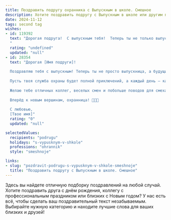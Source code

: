 ```yaml
---
title: Поздравить подругу охранника с Выпускным в школе. Смешное
description: Хотите поздравить подругу с Выпускным в школе или другим праздником? Наш ИИ создаст незабываемое поздравление, а вы обязательно выделитесь среди других.  
date: 2024-11-12
tags: second tag
wishes:
- id: 119392
  text: "Дорогая подруга!  С выпускным тебя!  Теперь ты не только выпускница, но и… охранник!  Представляю, как твои одноклассники будут бояться прогуливать уроки в твоем университете!  Шучу, конечно (ну, почти!).  Пусть твоя жизнь будет яркой, полной приключений, и  пусть все преступники против твоего счастья  будут пойманы и обезврежены!  Поздравляю!
  "
  rating: "undefined"
  updated: "null"
- id: 28354
  text: "Дорогая [Имя подруги]!
  
  Поздравляю тебя с выпускным! Теперь ты не просто выпускница, а будущий охранник! Готовься, скоро ты будешь охранять не только свою физику, но и чужие тетрадки! Не забывай, что с большой ответственностью приходит и большая зарплата... на карманные расходы – чтобы закупиться конфетами на следующие экзамены!
  
  Пусть твоя служба охраны будет полной приключений, а каждый день – как охрана ночного клуба, где ты сама себе шеф! А если кто-то решит нарушить спокойствие, просто скажи: \"Вы не пройдете, здесь экзамены на высший балл у меня в кармане!\"
  
  Желаю тебе отличных коллег, веселых смен и побольше поводов для смеха! Пусть твоя будущая карьера будет такой же яркой и интересной, как наш школьный путь, а главное – полной веселья и отличного настроения!
  
  Вперёд к новым вершинам, охранница! 🎉💼💪
  
  С любовью,
  [Твое имя]"
  rating: "0"
  updated: "null"

selectedValues:
  recipients: "podrugu"
  holidays: "s-vypusknym-v-shkole"
  professions: "ohrannik"
  style: "smeshnoje"

links:
- slug: "pozdravit-podrugu-s-vypusknym-v-shkole-smeshnoje"
  title: "Поздравить подругу с Выпускным в школе. Смешное"
---
```


Здесь вы найдете отличную подборку поздравлений на любой случай. 
Хотите поздравить друга с днём рождения, коллегу с профессиональным праздником или близких с Новым годом? У нас есть всё, чтобы сделать ваш поздравительный текст незабываемым. Выбирайте нужную категорию и находите лучшие слова для ваших близких и друзей!
